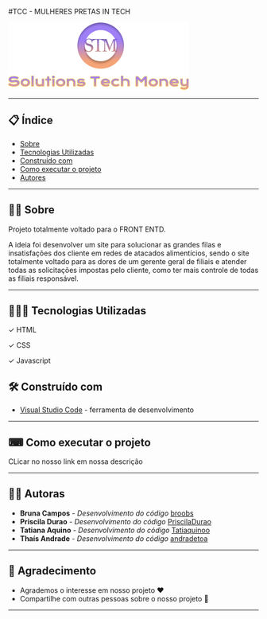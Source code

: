 #TCC - MULHERES PRETAS IN TECH





![Logo](https://github.com/PriscilaDurao/solutionsTechMoney/blob/main/assets/logoSTM.png)

--- 

## 📋 Índice

- [Sobre](#-sobre)
- [Tecnologias Utilizadas](#-tecnologias-utilizadas)
- [Construído com](#-construído-com)
- [Como executar o projeto](#-como-executar-o-projeto)
- [Autores](#-autores)


--- 

## ✍🏾 Sobre 

Projeto totalmente voltado para o FRONT ENTD.

A ideia foi desenvolver um site para solucionar as grandes filas e insatisfações dos cliente em redes de atacados alimentícios, sendo o site totalmente voltado para as dores de um gerente geral de filiais e atender todas as solicitações impostas pelo cliente, como ter mais controle de todas as filiais responsável. 

--- 

## 👨🏾‍💻 Tecnologias Utilizadas

✓ HTML

✓ CSS

✓ Javascript

## 🛠️ Construído com

* [Visual Studio Code](https://code.visualstudio.com/) - ferramenta de desenvolvimento

--- 

## ⌨ Como executar o projeto

CLicar no nosso link em nossa descrição

---

## 👩🏾 Autoras

* **Bruna Campos** - *Desenvolvimento do código*  [broobs](https://github.com/broobs)
* **Priscila Durao** - *Desenvolvimento do código*  [PriscilaDurao](https://github.com/PriscilaDurao)
* **Tatiana Aquino** - *Desenvolvimento do código*  [Tatiaquinoo](https://github.com/Tatiaquinoo)
* **Thaís Andrade** - *Desenvolvimento do código*  [andradetoa](https://github.com/andradetoa)

---

## 🎁 Agradecimento

* Agrademos o interesse em nosso projeto ❤️
* Compartilhe com outras pessoas sobre o nosso projeto 📢

---
